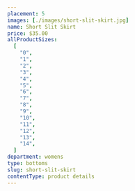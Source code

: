 ```yaml
---
placement: 5
images: [./images/short-slit-skirt.jpg]
name: Short Slit Skirt
price: $35.00
allProductSizes:
  [
    "0",
    "1",
    "2",
    "3",
    "4",
    "5",
    "6",
    "7",
    "8",
    "9",
    "10",
    "11",
    "12",
    "13",
    "14",
  ]
department: womens
type: bottoms
slug: short-slit-skirt
contentType: product details
---
```

